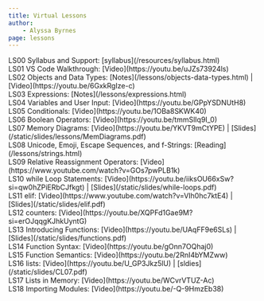 ```yaml
---
title: Virtual Lessons
author:
    - Alyssa Byrnes
page: lessons
---
```


<div class="plan Class"><span class="kind">LS00 </span>
<span class="title">Syllabus and Support:</span>
[syllabus](/resources/syllabus.html)
</div>

<div class="plan Class"><span class="kind">LS01 </span>
<span class="title">VS Code Walkthrough:</span>
[Video](https://youtu.be/uJZs73924ls)
</div>

<div class="plan Class"><span class="kind">LS02 </span>
<span class="title">Objects and Data Types:</span>
[Notes](/lessons/objects-data-types.html) | [Video](https://youtu.be/6GxkRgIze-c)
</div>

<div class="plan Class"><span class="kind">LS03 </span>
<span class="title">Expressions:</span>
[Notes](/lessons/expressions.html)
</div>

<div class="plan Class"><span class="kind">LS04 </span>
<span class="title">Variables and User Input:</span>
[Video](https://youtu.be/GPpYSDNUtH8)
</div>

<div class="plan Class"><span class="kind">LS05 </span>
<span class="title">Conditionals:</span>
[Video](https://youtu.be/1OBa8SKWK40)
</div>

<div class="plan Class"><span class="kind">LS06 </span>
<span class="title">Boolean Operators:</span>
[Video](https://youtu.be/tmmSlIq9I_0)
</div>

<div class="plan Class"><span class="kind">LS07 </span>
<span class="title">Memory Diagrams:</span>
[Video](https://youtu.be/YKVT9mCtYPE) | [Slides](/static/slides/lessons/MemDiagrams.pdf)
</div>

<div class="plan Class"><span class="kind">LS08 </span>
<span class="title">Unicode, Emoji, Escape Sequences, and f-Strings:</span>
[Reading](/lessons/strings.html)
</div>

<div class="plan Class"><span class="kind">LS09 </span>
<span class="title">Relative Reassignment Operators:</span>
[Video](https://www.youtube.com/watch?v=GOs7pwPLB1k)
</div>

<div class="plan Class"><span class="kind">LS10 </span>
<span class="title">while Loop Statements:</span>
[Video](https://youtu.be/iiksOU66xSw?si=qw0hZPiERbCJfkgt) | [Slides](/static/slides/while-loops.pdf)
</div>

<div class="plan Class"><span class="kind">LS11 </span>
<span class="title">elif:</span>
[Video](https://www.youtube.com/watch?v=VIh0hc7ktE4) | [Slides](/static/slides/elif.pdf)
</div>

<div class="plan Class"><span class="kind">LS12 </span>
<span class="title">counters:</span>
[Video](https://youtu.be/XQPFd1Gae9M?si=erOJqqgKJhkUyntG)
</div>

<div class="plan Class"><span class="kind">LS13 </span>
<span class="title">Introducing Functions:</span>
[Video](https://youtu.be/UAqFF9e6SLs) | [Slides](/static/slides/functions.pdf)
</div>

<div class="plan Class"><span class="kind">LS14 </span>
<span class="title">Function Syntax:</span>
[Video](https://youtu.be/gOnn7OQhaj0)
</div>

<div class="plan Class"><span class="kind">LS15 </span>
<span class="title">Function Semantics:</span>
[Video](https://youtu.be/2RnI4bYMZww)
</div>

<div class="plan Class"><span class="kind">LS16 </span>
<span class="title">lists:</span>
[Video](https://youtu.be/U_GP3Jkz5lU) | [sldies](/static/slides/CL07.pdf)
</div>

<div class="plan Class"><span class="kind">LS17 </span>
<span class="title">Lists in Memory:</span>
[Video](https://youtu.be/WCvrVTUZ-Ac)
</div>

<div class="plan Class"><span class="kind">LS18 </span>
<span class="title">Importing Modules:</span>
[Video](https://youtu.be/-Q-9HmzEb38)
</div>

